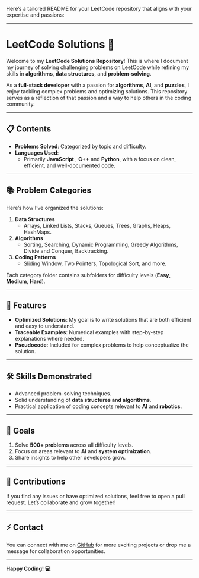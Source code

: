 

Here’s a tailored README for your LeetCode repository that aligns with your expertise and passions:

---

# LeetCode Solutions 🚀

Welcome to my **LeetCode Solutions Repository**! This is where I document my journey of solving challenging problems on LeetCode while refining my skills in **algorithms**, **data structures**, and **problem-solving**.  

As a **full-stack developer** with a passion for **algorithms**, **AI**, and **puzzles**, I enjoy tackling complex problems and optimizing solutions. This repository serves as a reflection of that passion and a way to help others in the coding community.

---

## 📋 Contents  
- **Problems Solved**: Categorized by topic and difficulty.  
- **Languages Used**:  
  - Primarily **JavaScript** , **C++** and **Python**, with a focus on clean, efficient, and well-documented code.  

---

## 📚 Problem Categories  
Here’s how I’ve organized the solutions:  
1. **Data Structures**  
   - Arrays, Linked Lists, Stacks, Queues, Trees, Graphs, Heaps, HashMaps.  
2. **Algorithms**  
   - Sorting, Searching, Dynamic Programming, Greedy Algorithms, Divide and Conquer, Backtracking.  
3. **Coding Patterns**  
   - Sliding Window, Two Pointers, Topological Sort, and more.  

Each category folder contains subfolders for difficulty levels (**Easy**, **Medium**, **Hard**).  

---

## 🌟 Features  
- **Optimized Solutions**: My goal is to write solutions that are both efficient and easy to understand.  
- **Traceable Examples**: Numerical examples with step-by-step explanations where needed.  
- **Pseudocode**: Included for complex problems to help conceptualize the solution.  

---

## 🛠️ Skills Demonstrated  
- Advanced problem-solving techniques.  
- Solid understanding of **data structures and algorithms**.  
- Practical application of coding concepts relevant to **AI** and **robotics**.  

---

## 🎯 Goals  
1. Solve **500+ problems** across all difficulty levels.  
2. Focus on areas relevant to **AI** and **system optimization**.  
3. Share insights to help other developers grow.  

---

## 🤝 Contributions  
If you find any issues or have optimized solutions, feel free to open a pull request. Let’s collaborate and grow together!  

---

## ⚡ Contact  
You can connect with me on [GitHub](https://github.com/Burserk84) for more exciting projects or drop me a message for collaboration opportunities.  

---  

**Happy Coding! 💻**  

